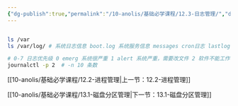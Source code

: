 ```yaml
---
{"dg-publish":true,"permalink":"/10-anolis/基础必学课程/12.3-日志管理/","dgPassFrontmatter":true}
---
```



```bash

ls /var
ls /var/log/ # 系统日志信息 boot.log 系统服务信息 messages cron日志 lastlog btmp(登录失败日志) wtmp(注销日志)

# 0-7 日志优先级 0 emerg 系统很严重 1 alert 系统严重，需要改文件 2 软件不能工作 crit 3 err 4 warn 5 notice 6 info 7 debug 
journalctl -p 2  # -n 10 条数


```


[[10-anolis/基础必学课程/12.2-进程管理\|上一节：12.2-进程管理]]

[[10-anolis/基础必学课程/13.1-磁盘分区管理\|下一节：13.1-磁盘分区管理]]